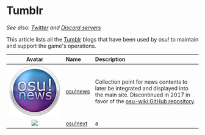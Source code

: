 # Tumblr

*See also: [Twitter](/wiki/en/Twitter) and [Discord servers](/wiki/Community/Discord_servers)*

This article lists all the [Tumblr](https://discord.com/) blogs that have been used by osu! to maintain and support the game's operations.

| Avatar | Name | Description |
| :-: | :-- | :-- |
| ![](img/avatar_osunews.png) | [osu!news](https://osunews.tumblr.com/) | Collection point for news contents to later be integrated and displayed into the main site. Discontinued in 2017 in favor of the [osu-wiki GitHub repository](https://github.com/ppy/osu-wiki/). |
| ![](img/osunext.png) | [osu!next](https://osunext.tumblr.com/) | a |